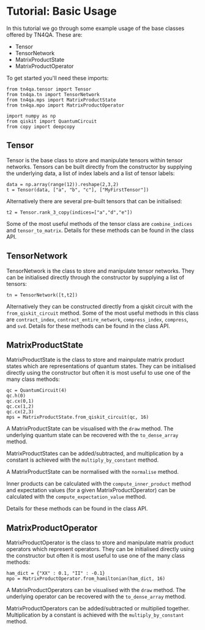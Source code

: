# Tutorial: Basic Usage

In this tutorial we go through some example usage of the base classes offered by TN4QA. These are:

* Tensor
* TensorNetwork
* MatrixProductState
* MatrixProductOperator

To get started you'll need these imports:

```
from tn4qa.tensor import Tensor
from tn4qa.tn import TensorNetwork
from tn4qa.mps import MatrixProductState
from tn4qa.mpo import MatrixProductOperator

import numpy as np
from qiskit import QuantumCircuit
from copy import deepcopy
```

## Tensor

Tensor is the base class to store and manipulate tensors within tensor networks. Tensors can be built directly from the constructor by supplying the underlying data, a list of index labels and a list of tensor labels:

```
data = np.array(range(12)).reshape(2,3,2)
t = Tensor(data, ["a", "b", "c"], ["MyFirstTensor"])
```

Alternatively there are several pre-built tensors that can be initialised:

```
t2 = Tensor.rank_3_copy(indices=["a","d","e"])
```

Some of the most useful methods of the tensor class are `combine_indices` and `tensor_to_matrix`. Details for these methods can be found in the class API.

## TensorNetwork

TensorNetwork is the class to store and manipulate tensor networks. They can be initialised directly through the constructor by supplying a list of tensors:

```
tn = TensorNetwork([t,t2])
```

Alternatively they can be constructed directly from a qiskit circuit with the `from_qiskit_circuit` method. Some of the most useful methods in this class are `contract_index`, `contract_entire_network`, `compress_index`, `compress`, and `svd`. Details for these methods can be found in the class API.

## MatrixProductState

MatrixProductState is the class to store and mainpulate matrix product states which are representations of quantum states. They can be initialised directly using the constructor but often it is most useful to use one of the many class methods:

```
qc = QuantumCircuit(4)
qc.h(0)
qc.cx(0,1)
qc.cx(1,2)
qc.cx(2,3)
mps = MatrixProductState.from_qiskit_circuit(qc, 16)
```

A MatrixProductState can be visualised with the `draw` method. The underlying quantum state can be recovered with the `to_dense_array` method.

MatrixProductStates can be added/subtracted, and multiplication by a constant is achieved with the `multiply_by_constant` method.

A MatrixProductState can be normalised with the `normalise` method.

Inner products can be calculated with the `compute_inner_product` method and expectation values (for a given MatrixProductOperator) can be calculated with the `compute_expectation_value` method.

Details for these methods can be found in the class API.

## MatrixProductOperator

MatrixProductOperator is the class to store and manipulate matrix product operators which represent operators. They can be initialised directly using the constructor but often it is most useful to use one of the many class methods:

```
ham_dict = {"XX" : 0.1, "II" : -0.1}
mpo = MatrixProductOperator.from_hamiltonian(ham_dict, 16)
```

A MatrixProductOperators can be visualised with the `draw` method. The underlying operator can be recovered with the `to_dense_array` method.

MatrixProductOperators can be added/subtracted or multiplied together. Multiplication by a constant is achieved with the `multiply_by_constant` method.
